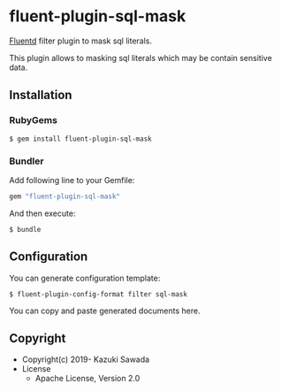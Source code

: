 # fluent-plugin-sql-mask

[Fluentd](https://fluentd.org/) filter plugin to mask sql literals.

This plugin allows to masking sql literals which may be contain sensitive data.

## Installation

### RubyGems

```
$ gem install fluent-plugin-sql-mask
```

### Bundler

Add following line to your Gemfile:

```ruby
gem "fluent-plugin-sql-mask"
```

And then execute:

```
$ bundle
```

## Configuration

You can generate configuration template:

```
$ fluent-plugin-config-format filter sql-mask
```

You can copy and paste generated documents here.

## Copyright

* Copyright(c) 2019- Kazuki Sawada
* License
  * Apache License, Version 2.0
